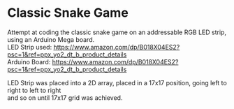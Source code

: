 # Classic Snake Game

Attempt at coding the classic snake game on an addressable RGB LED strip, using an Arduino Mega board.<br />
LED Strip used: https://www.amazon.com/dp/B018X04ES2?psc=1&ref=ppx_yo2_dt_b_product_details<br />
Arduino Board: https://www.amazon.com/dp/B018X04ES2?psc=1&ref=ppx_yo2_dt_b_product_details<br />

LED Strip was placed into a 2D array, placed in a 17x17 position, going left to right to left to right<br />
and so on until 17x17 grid was achieved. 
